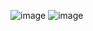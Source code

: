![image](https://github.com/huynguyendinhhcmut/lab6/assets/151980955/7dc80d4e-47cf-4003-b3cb-cfdae08845e5)
![image](https://github.com/huynguyendinhhcmut/lab6/assets/151980955/50a27647-84d1-43e6-811a-f75776894047)
